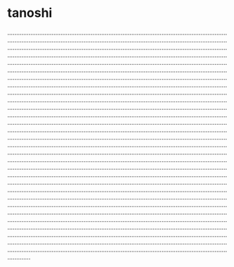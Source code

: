 # tanoshi
.....................................................................................................................................................................................................................................................................................................................................................................................................................................................................................................................................................................................................................................................................................................................................................................................................................................................................................................................................................................................................................................................................................................................................................................................................................................................................................................................................................................................................................................................................................................................................................................................................................................................................................................................................................................................................................................................................................................................................................................................................................................................................................................................................................................................................................................................................................................................................................................................................................................................................................................................................................................................................................................................................................................................................................................................................................................................................................................................................................................................................................................................................................................................................................................................................................................................................................................................................................................................................................................................................................................................................................................................................................................................................................................................................................................................................................................................................................